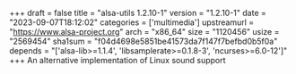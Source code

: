 +++
draft = false
title = "alsa-utils 1.2.10-1"
version = "1.2.10-1"
date = "2023-09-07T18:12:02"
categories = ['multimedia']
upstreamurl = "https://www.alsa-project.org"
arch = "x86_64"
size = "1120456"
usize = "2569454"
sha1sum = "f04d4698e5851be41573da7f147f7befbd0b5f0a"
depends = "['alsa-lib>=1.1.4', 'libsamplerate>=0.1.8-3', 'ncurses>=6.0-12']"
+++
An alternative implementation of Linux sound support